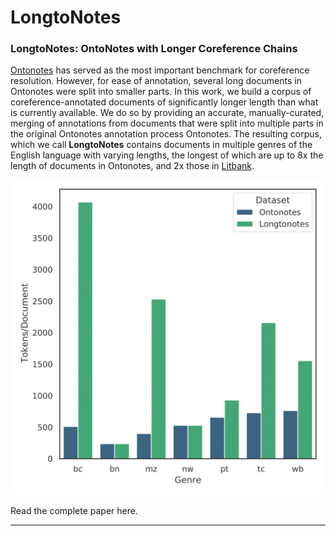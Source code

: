 # LongtoNotes
### LongtoNotes: OntoNotes with Longer Coreference Chains

[Ontonotes](https://catalog.ldc.upenn.edu/LDC2013T19) has served as the most important benchmark for coreference resolution. However, for ease of annotation, several long documents in Ontonotes were split into smaller parts.
In this work, we build a corpus of coreference-annotated documents of significantly longer length than what is currently available.
We do so by providing an accurate, manually-curated, merging of annotations from documents that were split into multiple parts in the original Ontonotes annotation process Ontonotes.
The resulting corpus, which we call **LongtoNotes** contains documents in multiple genres of the English language with varying lengths, the longest of which are up to 8x the length of documents in Ontonotes, and 2x those in [Litbank](https://github.com/dbamman/litbank).

![Genre wise comparison between OntoNotes and LongtoNotes dataset](Images/genre_comparison.png)

Read the complete paper here.

---

